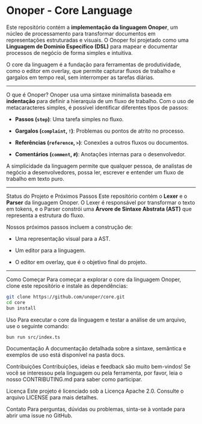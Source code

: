# Onoper - Core Language

Este repositório contém a **implementação da linguagem Onoper**, um núcleo de processamento para transformar documentos em representações estruturadas e visuais. O Onoper foi projetado como uma **Linguagem de Domínio Específico (DSL)** para mapear e documentar processos de negócio de forma simples e intuitiva.

O core da linguagem é a fundação para ferramentas de produtividade, como o editor em overlay, que permite capturar fluxos de trabalho e gargalos em tempo real, sem interromper as tarefas diárias.

---

O que é Onoper?
Onoper usa uma sintaxe minimalista baseada em **indentação** para definir a hierarquia de um fluxo de trabalho. Com o uso de metacaracteres simples, é possível identificar diferentes tipos de passos:

* **Passos (`step`)**: Uma tarefa simples no fluxo.

* **Gargalos (`complaint`, `!`)**: Problemas ou pontos de atrito no processo.

* **Referências (`reference`, `>`)**: Conexões a outros fluxos ou documentos.

* **Comentários (`comment`, `#`)**: Anotações internas para o desenvolvedor.

A simplicidade da linguagem permite que qualquer pessoa, de analistas de negócio a desenvolvedores, possa ler, escrever e entender um fluxo de trabalho em texto puro.

---

Status do Projeto e Próximos Passos
Este repositório contém o **Lexer** e o **Parser** da linguagem Onoper. O Lexer é responsável por transformar o texto em tokens, e o Parser constrói uma **Árvore de Sintaxe Abstrata (AST)** que representa a estrutura do fluxo.

Nossos próximos passos incluem a construção de:

- Uma representação visual para a AST.

- Um editor para a linguagem.

- O editor em overlay, que é o objetivo final do projeto.

---

Como Começar
Para começar a explorar o core da linguagem Onoper, clone este repositório e instale as dependências:

```bash
git clone https://github.com/unoper/core.git
cd core
bun install
```

Uso
Para executar o core da linguagem e testar a análise de um arquivo, use o seguinte comando:

```bash
bun run src/index.ts
```

Documentação
A documentação detalhada sobre a sintaxe, semântica e exemplos de uso está disponível na pasta docs.

Contribuições
Contribuições, ideias e feedback são muito bem-vindos! Se você se interessou pela linguagem ou pela ferramenta, por favor, leia o nosso CONTRIBUTING.md para saber como participar.

Licença
Este projeto é licenciado sob a Licença Apache 2.0. Consulte o arquivo LICENSE para mais detalhes.

Contato
Para perguntas, dúvidas ou problemas, sinta-se à vontade para abrir uma issue no GitHub.